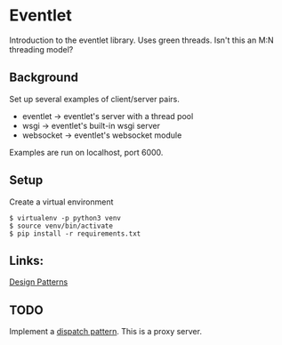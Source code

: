 # Eventlet

Introduction to the eventlet library.
Uses green threads. Isn't this an M:N threading model?


## Background

Set up several examples of client/server pairs.

  * eventlet -> eventlet's server with a thread pool
  * wsgi -> eventlet's built-in wsgi server
  * websocket -> eventlet's websocket module

Examples are run on localhost, port 6000.


## Setup

Create a virtual environment
```
$ virtualenv -p python3 venv
$ source venv/bin/activate
$ pip install -r requirements.txt
```


## Links:

[Design Patterns](eventlet.net/doc/design_patterns.html)


## TODO

Implement a [dispatch pattern](http://eventlet.net/doc/design_patterns.html#dispatch-pattern).
This is a proxy server.
